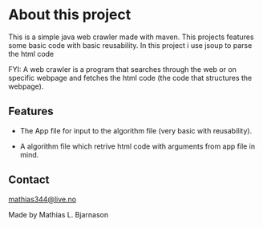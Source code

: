# About this project #
This is a simple java web crawler made with maven.
This projects features some basic code with basic reusability.
In this project i use jsoup to parse the html code

FYI: A web crawler is a program that searches through the web or on specific webpage and fetches the html code (the code that structures the webpage).

## Features ##
* The App file for input to the algorithm file (very basic with reusability).

* A algorithm file which retrive html code with arguments from app file in mind.

## Contact ##
mathias344@live.no

Made by Mathias L. Bjarnason
